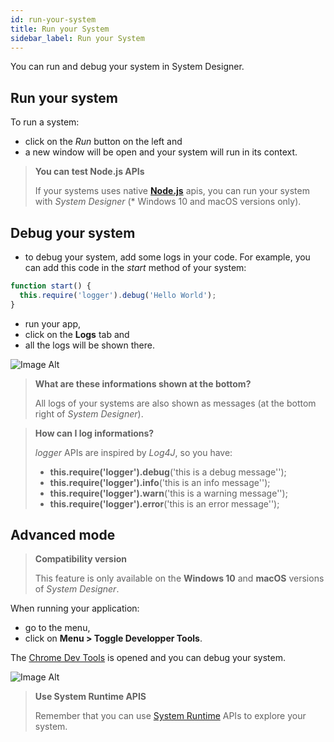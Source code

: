```yaml
---
id: run-your-system
title: Run your System
sidebar_label: Run your System
---
```


You can run and debug your system in System Designer.

## Run your system

To run a system:
* click on the *Run* button on the left and
* a new window will be open and your system will run in its context.

>**You can test Node.js APIs**
>
>If your systems uses native **[Node.js](https://nodejs.org/en/)** apis, you can run your system with *System Designer* (* Windows 10 and macOS versions only).

## Debug your system

* to debug your system, add some logs in your code. For example, you can add this code in the *start* method of your system:

```js
function start() { 
  this.require('logger').debug('Hello World');
}
```

* run your app,
* click on the **Logs** tab and
* all the logs will be shown there.

![Image Alt](../../img/2cfa521-debug.png)

>**What are these informations shown at the bottom?**
>
>All logs of your systems are also shown as messages (at the bottom right of *System Designer*).

>**How can I log informations?**
>
>*logger* APIs are inspired by *Log4J*, so you have:
>- **this.require('logger').debug**('this is a debug message'');
>- **this.require('logger').info**('this is an info message'');
>- **this.require('logger').warn**('this is a warning message'');
>- **this.require('logger').error**('this is an error message'');

## Advanced mode

>**Compatibility version**
>
>This feature is only available on the **Windows 10** and **macOS** versions of *System Designer*.

When running your application:
* go to the menu,
* click on **Menu > Toggle Developper Tools**.

The [Chrome Dev Tools](https://developers.google.com/web/tools/chrome-devtools/) is opened and you can debug your system.

![Image Alt](../../img/ac7ce0e-debugger.png)

>**Use System Runtime APIS**
>
>Remember that you can use [System Runtime](https://designfirst.io/systemruntime/) APIs to explore your system.
